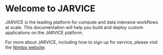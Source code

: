 # Welcome to JARVICE

JARVICE is the leading platform for compute and data intensive workflows at scale.  This documentation will help you build and deploy custom applications on the JARVICE platform.

For more about JARVICE, including how to sign up for service, please visit the [Nimbix website](https://www.nimbix.net).

